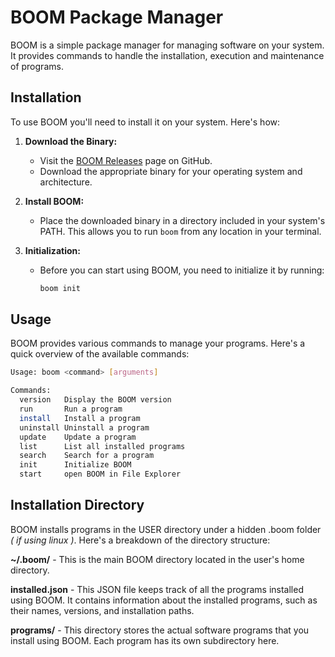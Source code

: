 # BOOM Package Manager

BOOM is a simple package manager for managing software on your system. It provides commands to handle the installation, execution and maintenance of programs.

## Installation

To use BOOM you'll need to install it on your system. Here's how:

1. **Download the Binary:**
   - Visit the [BOOM Releases](https://github.com/jooapa/boom/releases) page on GitHub.
   - Download the appropriate binary for your operating system and architecture.

2. **Install BOOM:**
   - Place the downloaded binary in a directory included in your system's PATH. This allows you to run `boom` from any location in your terminal.

3. **Initialization:**
   - Before you can start using BOOM, you need to initialize it by running:
     ```bash
     boom init
     ```

## Usage

BOOM provides various commands to manage your programs. Here's a quick overview of the available commands:

```bash
Usage: boom <command> [arguments]

Commands:
  version   Display the BOOM version
  run       Run a program
  install   Install a program
  uninstall Uninstall a program
  update    Update a program
  list      List all installed programs
  search    Search for a program
  init      Initialize BOOM
  start     open BOOM in File Explorer

```
## Installation Directory

BOOM installs programs in the USER directory under a hidden .boom folder *( if using linux )*. Here's a breakdown of the directory structure:

**~/.boom/** - This is the main BOOM directory located in the user's home directory.

**installed.json** - This JSON file keeps track of all the programs installed using BOOM. It contains information about the installed programs, such as their names, versions, and installation paths.

**programs/** - This directory stores the actual software programs that you install using BOOM. Each program has its own subdirectory here.